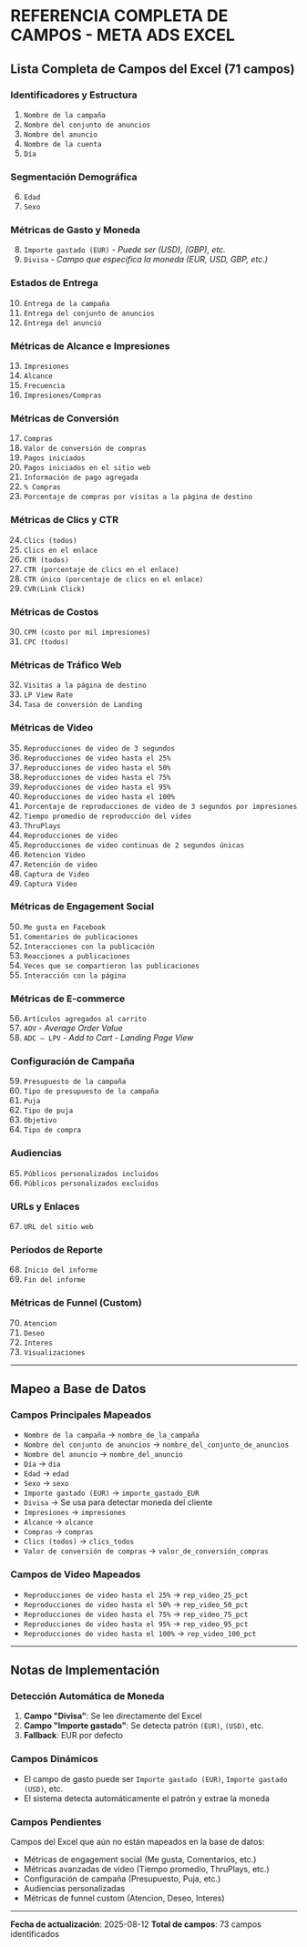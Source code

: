 # REFERENCIA COMPLETA DE CAMPOS - META ADS EXCEL

## Lista Completa de Campos del Excel (71 campos)

### **Identificadores y Estructura**
1. `Nombre de la campaña`
2. `Nombre del conjunto de anuncios`
3. `Nombre del anuncio`
4. `Nombre de la cuenta`
5. `Día`

### **Segmentación Demográfica**
6. `Edad`
7. `Sexo`

### **Métricas de Gasto y Moneda**
8. `Importe gastado (EUR)` - *Puede ser (USD), (GBP), etc.*
9. `Divisa` - *Campo que especifica la moneda (EUR, USD, GBP, etc.)*

### **Estados de Entrega**
10. `Entrega de la campaña`
11. `Entrega del conjunto de anuncios`
12. `Entrega del anuncio`

### **Métricas de Alcance e Impresiones**
13. `Impresiones`
14. `Alcance`
15. `Frecuencia`
16. `Impresiones/Compras`

### **Métricas de Conversión**
17. `Compras`
18. `Valor de conversión de compras`
19. `Pagos iniciados`
20. `Pagos iniciados en el sitio web`
21. `Información de pago agregada`
22. `% Compras`
23. `Porcentaje de compras por visitas a la página de destino`

### **Métricas de Clics y CTR**
24. `Clics (todos)`
25. `Clics en el enlace`
26. `CTR (todos)`
27. `CTR (porcentaje de clics en el enlace)`
28. `CTR único (porcentaje de clics en el enlace)`
29. `CVR(Link Click)`

### **Métricas de Costos**
30. `CPM (costo por mil impresiones)`
31. `CPC (todos)`

### **Métricas de Tráfico Web**
32. `Visitas a la página de destino`
33. `LP View Rate`
34. `Tasa de conversión de Landing`

### **Métricas de Video**
35. `Reproducciones de video de 3 segundos`
36. `Reproducciones de video hasta el 25%`
37. `Reproducciones de video hasta el 50%`
38. `Reproducciones de video hasta el 75%`
39. `Reproducciones de video hasta el 95%`
40. `Reproducciones de video hasta el 100%`
41. `Porcentaje de reproducciones de video de 3 segundos por impresiones`
42. `Tiempo promedio de reproducción del video`
43. `ThruPlays`
44. `Reproducciones de video`
45. `Reproducciones de video continuas de 2 segundos únicas`
46. `Retencion Video`
47. `Retención de video`
48. `Captura de Video`
49. `Captura Video`

### **Métricas de Engagement Social**
50. `Me gusta en Facebook`
51. `Comentarios de publicaciones`
52. `Interacciones con la publicación`
53. `Reacciones a publicaciones`
54. `Veces que se compartieron las publicaciones`
55. `Interacción con la página`

### **Métricas de E-commerce**
56. `Artículos agregados al carrito`
57. `AOV` - *Average Order Value*
58. `ADC – LPV` - *Add to Cart - Landing Page View*

### **Configuración de Campaña**
59. `Presupuesto de la campaña`
60. `Tipo de presupuesto de la campaña`
61. `Puja`
62. `Tipo de puja`
63. `Objetivo`
64. `Tipo de compra`

### **Audiencias**
65. `Públicos personalizados incluidos`
66. `Públicos personalizados excluidos`

### **URLs y Enlaces**
67. `URL del sitio web`

### **Períodos de Reporte**
68. `Inicio del informe`
69. `Fin del informe`

### **Métricas de Funnel (Custom)**
70. `Atencion`
71. `Deseo`
72. `Interes`
73. `Visualizaciones`

---

## Mapeo a Base de Datos

### **Campos Principales Mapeados**
- `Nombre de la campaña` → `nombre_de_la_campaña`
- `Nombre del conjunto de anuncios` → `nombre_del_conjunto_de_anuncios`
- `Nombre del anuncio` → `nombre_del_anuncio`
- `Día` → `dia`
- `Edad` → `edad`
- `Sexo` → `sexo`
- `Importe gastado (EUR)` → `importe_gastado_EUR`
- `Divisa` → Se usa para detectar moneda del cliente
- `Impresiones` → `impresiones`
- `Alcance` → `alcance`
- `Compras` → `compras`
- `Clics (todos)` → `clics_todos`
- `Valor de conversión de compras` → `valor_de_conversión_compras`

### **Campos de Video Mapeados**
- `Reproducciones de video hasta el 25%` → `rep_video_25_pct`
- `Reproducciones de video hasta el 50%` → `rep_video_50_pct`
- `Reproducciones de video hasta el 75%` → `rep_video_75_pct`
- `Reproducciones de video hasta el 95%` → `rep_video_95_pct`
- `Reproducciones de video hasta el 100%` → `rep_video_100_pct`

---

## Notas de Implementación

### **Detección Automática de Moneda**
1. **Campo "Divisa"**: Se lee directamente del Excel
2. **Campo "Importe gastado"**: Se detecta patrón `(EUR)`, `(USD)`, etc.
3. **Fallback**: EUR por defecto

### **Campos Dinámicos**
- El campo de gasto puede ser `Importe gastado (EUR)`, `Importe gastado (USD)`, etc.
- El sistema detecta automáticamente el patrón y extrae la moneda

### **Campos Pendientes**
Campos del Excel que aún no están mapeados en la base de datos:
- Métricas de engagement social (Me gusta, Comentarios, etc.)
- Métricas avanzadas de video (Tiempo promedio, ThruPlays, etc.)
- Configuración de campaña (Presupuesto, Puja, etc.)
- Audiencias personalizadas
- Métricas de funnel custom (Atencion, Deseo, Interes)

---

**Fecha de actualización**: 2025-08-12
**Total de campos**: 73 campos identificados